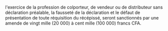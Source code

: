 l'exercice de la profession de colporteur, de vendeur ou de distributeur sans déclaration préalable, la fausseté de la déclaration et le défaut de présentation de toute réquisition du récépissé, seront sanctionnés par une amende de vingt mille (20 000) à cent mille (100 000) francs CFA.